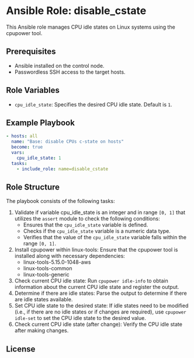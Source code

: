 # Ansible Role: disable_cstate
This Ansible role manages CPU idle states on Linux systems using the cpupower tool.

## Prerequisites

- Ansible installed on the control node.
- Passwordless SSH access to the target hosts.

## Role Variables

- `cpu_idle_state`: Specifies the desired CPU idle state. Default is `1`.

## Example Playbook

```yaml
- hosts: all
  name: "Base: disable CPUs c-state on hosts"
  become: true
  vars:
    cpu_idle_state: 1
  tasks:
    - include_role: name=disable_cstate
```

## Role Structure

The playbook consists of the following tasks:

1. Validate if variable cpu_idle_state is an integer and in range `[0, 1]` that utilizes the `assert` module to check the following conditions:
   * Ensures that the `cpu_idle_state` variable is defined.
   * Checks if the `cpu_idle_state` variable is a numeric data type.
   * Verifies that the value of the `cpu_idle_state` variable falls within the range `[0, 1]`.
2. Install cpupower within linux-tools:
   Ensure that the cpupower tool is installed along with necessary dependencies:
   * linux-tools-5.15.0-1048-aws
   * linux-tools-common
   * linux-tools-generic
3. Check current CPU idle state:
  Run `cpupower idle-info` to obtain information about the current CPU idle state and register the output.
4. Determine if there are idle states:
  Parse the output to determine if there are idle states available.
5. Set CPU idle state to the desired state:
  If idle states need to be modified (i.e., if there are no idle states or if changes are required),
  use `cpupower idle-set` to set the CPU idle state to the desired value.
6. Check current CPU idle state (after change): Verify the CPU idle state after making changes.

## License
